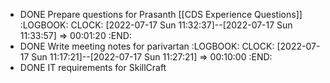 - DONE Prepare questions for Prasanth [[CDS Experience Questions]]
  :LOGBOOK:
  CLOCK: [2022-07-17 Sun 11:32:37]--[2022-07-17 Sun 11:33:57] =>  00:01:20
  :END:
- DONE Write meeting notes for parivartan
  :LOGBOOK:
  CLOCK: [2022-07-17 Sun 11:17:21]--[2022-07-17 Sun 11:27:21] =>  00:10:00
  :END:
- DONE IT requirements for SkillCraft